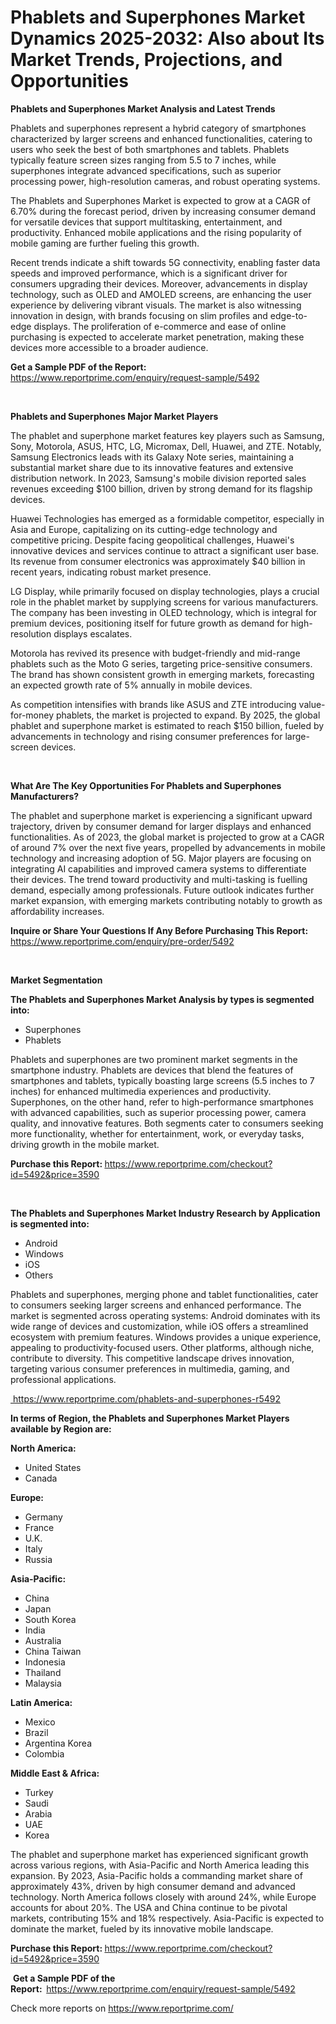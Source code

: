 <p><h1>Phablets and Superphones Market Dynamics 2025-2032: Also about Its Market Trends, Projections, and Opportunities</h1></p><p><strong>Phablets and Superphones Market Analysis and Latest Trends</strong></p>
<p><p>Phablets and superphones represent a hybrid category of smartphones characterized by larger screens and enhanced functionalities, catering to users who seek the best of both smartphones and tablets. Phablets typically feature screen sizes ranging from 5.5 to 7 inches, while superphones integrate advanced specifications, such as superior processing power, high-resolution cameras, and robust operating systems. </p><p>The Phablets and Superphones Market is expected to grow at a CAGR of 6.70% during the forecast period, driven by increasing consumer demand for versatile devices that support multitasking, entertainment, and productivity. Enhanced mobile applications and the rising popularity of mobile gaming are further fueling this growth. </p><p>Recent trends indicate a shift towards 5G connectivity, enabling faster data speeds and improved performance, which is a significant driver for consumers upgrading their devices. Moreover, advancements in display technology, such as OLED and AMOLED screens, are enhancing the user experience by delivering vibrant visuals. The market is also witnessing innovation in design, with brands focusing on slim profiles and edge-to-edge displays. The proliferation of e-commerce and ease of online purchasing is expected to accelerate market penetration, making these devices more accessible to a broader audience.</p></p>
<p><strong>Get a Sample PDF of the Report:&nbsp;</strong> <a href="https://www.reportprime.com/enquiry/request-sample/5492?utm_campaign=3271&utm_medium=2&utm_source=Github&utm_content=ia&utm_term=19032025&utm_id=phablets-and-superphones">https://www.reportprime.com/enquiry/request-sample/5492</a></p>
<p>&nbsp;</p>
<p><strong>Phablets and Superphones Major Market Players</strong></p>
<p><p>The phablet and superphone market features key players such as Samsung, Sony, Motorola, ASUS, HTC, LG, Micromax, Dell, Huawei, and ZTE. Notably, Samsung Electronics leads with its Galaxy Note series, maintaining a substantial market share due to its innovative features and extensive distribution network. In 2023, Samsung's mobile division reported sales revenues exceeding $100 billion, driven by strong demand for its flagship devices.</p><p>Huawei Technologies has emerged as a formidable competitor, especially in Asia and Europe, capitalizing on its cutting-edge technology and competitive pricing. Despite facing geopolitical challenges, Huawei's innovative devices and services continue to attract a significant user base. Its revenue from consumer electronics was approximately $40 billion in recent years, indicating robust market presence.</p><p>LG Display, while primarily focused on display technologies, plays a crucial role in the phablet market by supplying screens for various manufacturers. The company has been investing in OLED technology, which is integral for premium devices, positioning itself for future growth as demand for high-resolution displays escalates.</p><p>Motorola has revived its presence with budget-friendly and mid-range phablets such as the Moto G series, targeting price-sensitive consumers. The brand has shown consistent growth in emerging markets, forecasting an expected growth rate of 5% annually in mobile devices.</p><p>As competition intensifies with brands like ASUS and ZTE introducing value-for-money phablets, the market is projected to expand. By 2025, the global phablet and superphone market is estimated to reach $150 billion, fueled by advancements in technology and rising consumer preferences for large-screen devices.</p></p>
<p>&nbsp;</p>
<p><strong>What Are The Key Opportunities For Phablets and Superphones Manufacturers?</strong></p>
<p><p>The phablet and superphone market is experiencing a significant upward trajectory, driven by consumer demand for larger displays and enhanced functionalities. As of 2023, the global market is projected to grow at a CAGR of around 7% over the next five years, propelled by advancements in mobile technology and increasing adoption of 5G. Major players are focusing on integrating AI capabilities and improved camera systems to differentiate their devices. The trend toward productivity and multi-tasking is fuelling demand, especially among professionals. Future outlook indicates further market expansion, with emerging markets contributing notably to growth as affordability increases.</p></p>
<p><strong>Inquire or Share Your Questions If Any Before Purchasing This Report:</strong> <a href="https://www.reportprime.com/enquiry/pre-order/5492?utm_campaign=3271&utm_medium=2&utm_source=Github&utm_content=ia&utm_term=19032025&utm_id=phablets-and-superphones">https://www.reportprime.com/enquiry/pre-order/5492</a></p>
<p>&nbsp;</p>
<p><strong>Market Segmentation</strong></p>
<p><strong>The Phablets and Superphones Market Analysis by types is segmented into:</strong></p>
<p><ul><li>Superphones</li><li>Phablets</li></ul></p>
<p><p>Phablets and superphones are two prominent market segments in the smartphone industry. Phablets are devices that blend the features of smartphones and tablets, typically boasting large screens (5.5 inches to 7 inches) for enhanced multimedia experiences and productivity. Superphones, on the other hand, refer to high-performance smartphones with advanced capabilities, such as superior processing power, camera quality, and innovative features. Both segments cater to consumers seeking more functionality, whether for entertainment, work, or everyday tasks, driving growth in the mobile market.</p></p>
<p><strong>Purchase this Report:&nbsp;</strong><a href="https://www.reportprime.com/checkout?id=5492&price=3590&utm_campaign=3271&utm_medium=2&utm_source=Github&utm_content=ia&utm_term=19032025&utm_id=phablets-and-superphones">https://www.reportprime.com/checkout?id=5492&price=3590</a></p>
<p>&nbsp;</p>
<p><strong>The Phablets and Superphones Market Industry Research by Application is segmented into:</strong></p>
<p><ul><li>Android</li><li>Windows</li><li>iOS</li><li>Others</li></ul></p>
<p><p>Phablets and superphones, merging phone and tablet functionalities, cater to consumers seeking larger screens and enhanced performance. The market is segmented across operating systems: Android dominates with its wide range of devices and customization, while iOS offers a streamlined ecosystem with premium features. Windows provides a unique experience, appealing to productivity-focused users. Other platforms, although niche, contribute to diversity. This competitive landscape drives innovation, targeting various consumer preferences in multimedia, gaming, and professional applications.</p></p>
<p><a href="https://www.reportprime.com/phablets-and-superphones-r5492?utm_campaign=3271&utm_medium=2&utm_source=Github&utm_content=ia&utm_term=19032025&utm_id=phablets-and-superphones">&nbsp;https://www.reportprime.com/phablets-and-superphones-r5492</a></p>
<p><strong>In terms of Region, the Phablets and Superphones Market Players available by Region are:</strong></p>
<p>
    <p> <strong> North America: </strong>
        <ul>
            <li>United States</li>
            <li>Canada</li>
        </ul>
        </p> 
    <p> <strong> Europe: </strong>
        <ul>
            <li>Germany</li>
            <li>France</li>
            <li>U.K.</li>
            <li>Italy</li>
            <li>Russia</li>
        </ul>
        </p> 
    <p> <strong> Asia-Pacific: </strong>
        <ul>
            <li>China</li>
            <li>Japan</li>
            <li>South Korea</li>
            <li>India</li>
            <li>Australia</li>
            <li>China Taiwan</li>
            <li>Indonesia</li>
            <li>Thailand</li>
            <li>Malaysia</li>
        </ul>
        </p> 
    <p> <strong> Latin America: </strong>
        <ul>
            <li>Mexico</li>
            <li>Brazil</li>
            <li>Argentina Korea</li>
            <li>Colombia</li>
        </ul>
        </p> 
    <p> <strong> Middle East & Africa: </strong>
        <ul>
            <li>Turkey</li>
            <li>Saudi</li>
            <li>Arabia</li>
            <li>UAE</li>
            <li>Korea</li>
        </ul>
    </p>
    </p>
<p><p>The phablet and superphone market has experienced significant growth across various regions, with Asia-Pacific and North America leading this expansion. By 2023, Asia-Pacific holds a commanding market share of approximately 43%, driven by high consumer demand and advanced technology. North America follows closely with around 24%, while Europe accounts for about 20%. The USA and China continue to be pivotal markets, contributing 15% and 18% respectively. Asia-Pacific is expected to dominate the market, fueled by its innovative mobile landscape.</p></p>
<p><strong>Purchase this Report: </strong><a href="https://www.reportprime.com/checkout?id=5492&price=3590&utm_campaign=3271&utm_medium=2&utm_source=Github&utm_content=ia&utm_term=19032025&utm_id=phablets-and-superphones">https://www.reportprime.com/checkout?id=5492&price=3590</a></p>
<p>&nbsp;<strong>Get a Sample PDF of the Report:&nbsp;&nbsp;</strong><a href="https://www.reportprime.com/enquiry/request-sample/5492?utm_campaign=3271&utm_medium=2&utm_source=Github&utm_content=ia&utm_term=19032025&utm_id=phablets-and-superphones">https://www.reportprime.com/enquiry/request-sample/5492</a></p>
<p><strong></strong></p>
<p>Check more reports on <a href="https://www.reportprime.com/?utm_campaign=3271&utm_medium=2&utm_source=Github&utm_content=ia&utm_term=19032025&utm_id=phablets-and-superphones">https://www.reportprime.com/</a></p>